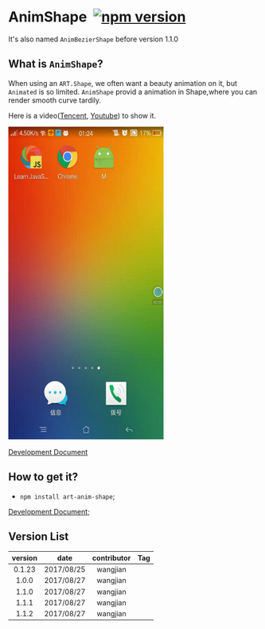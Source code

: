 # AnimShape  [![npm version](https://d25lcipzij17d.cloudfront.net/badge.svg?id=js&type=6&v=1.1.2&x2=0)](https://www.npmjs.com/package/art-anim-bezier-shape)
It's also named `AnimBezierShape` before version 1.1.0

## What is `AnimShape`?

When using an `ART.Shape`, we often want a beauty animation on it, but `Animated` is so limited.
`AnimShape` provid a animation in Shape,where you can render smooth curve tardily.

Here is a video([Tencent][3], [Youtube][2]) to show it.

<div>
<a style="display:inline-block"><img src='./Doc/show.gif' padding-top=65px padding-left=18px width=312px height=629px/></a>
</div>

[Development Document][5]

## How to get it?
*  `npm install art-anim-shape`;

[Development Document][5];
## Version List
 version | date | contributor | Tag
:-:|:-:|:-:|:-:|
0.1.23|2017/08/25|wangjian|
1.0.0|2017/08/27|wangjian|
1.1.0|2017/08/27|wangjian|
1.1.1|2017/08/27|wangjian|
1.1.2|2017/08/27|wangjian|

[1]:https://github.com/jiarWang/AnimBezierShape/blob/master/AnimBezierShape/src/component/AnimBezierShape.js
[2]:https://www.youtube.com/watch?v=7ZgaN_PzUyo&feature=youtu.be
[3]:https://v.qq.com/x/page/v054279dial.html
[4]:https://github.com/jiarWang/AnimBezierShape/blob/master/AnimBezierShape/android/app/app-release.apk
[5]:https://github.com/jiarWang/AnimBezierShape/blob/master/Doc/1.1.2.md
